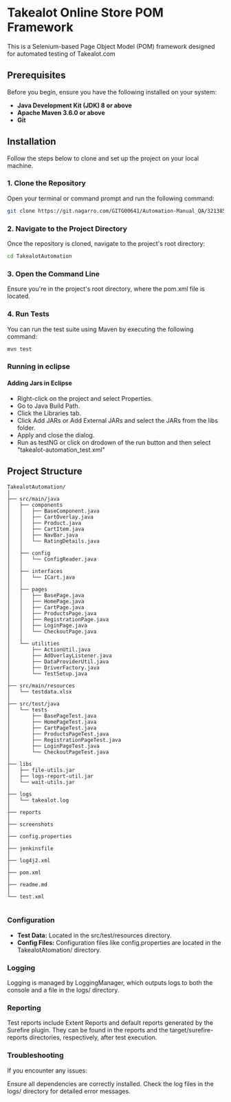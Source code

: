 # Takealot Online Store POM Framework

This is a Selenium-based Page Object Model (POM) framework designed for automated testing of Takealot.com

## Prerequisites

Before you begin, ensure you have the following installed on your system:

- **Java Development Kit (JDK) 8 or above**
- **Apache Maven 3.6.0 or above**
- **Git**

## Installation

Follow the steps below to clone and set up the project on your local machine.

### 1. Clone the Repository

Open your terminal or command prompt and run the following command:

```sh
git clone https://git.nagarro.com/GITG00641/Automation-Manual_QA/3213851.git
```
### 2. Navigate to the Project Directory
Once the repository is cloned, navigate to the project's root directory:

```sh
cd TakealotAutomation
```
### 3. Open the Command Line
Ensure you're in the project's root directory, where the pom.xml file is located.

### 4. Run Tests
You can run the test suite using Maven by executing the following command:

```sh
mvn test
```
### Running in eclipse
#### Adding Jars in Eclipse

- Right-click on the project and select Properties.
- Go to Java Build Path.
- Click the Libraries tab.
- Click Add JARs or Add External JARs and select the JARs from the libs folder.
- Apply and close the dialog.
- Run as testNG or click on drodown of the run button and then select "takealot-automation_test.xml"

## Project Structure


```plaintext
TakealotAutomation/
│
├── src/main/java
│   ├── components
│   │   ├── BaseComponent.java
│   │   ├── CartOverlay.java
│   │   ├── Product.java
│   │   ├── CartItem.java
│   │   ├── NavBar.java
│   │   └── RatingDetails.java
│   │
│   ├── config
│   │   └── ConfigReader.java
│   │
│   ├── interfaces
│   │   └── ICart.java
│   │
│   ├── pages
│   │   ├── BasePage.java
│   │   ├── HomePage.java
│   │   ├── CartPage.java
│   │   ├── ProductsPage.java
│   │   ├── RegistrationPage.java
│   │   ├── LoginPage.java
│   │   └── CheckoutPage.java
│   │
│   └── utilities
│       ├── ActionUtil.java
│       ├── AdOverlayListener.java
│       ├── DataProviderUtil.java
│       ├── DriverFactory.java
│       └── TestSetup.java
│
├── src/main/resources
│   └── testdata.xlsx
│
├── src/test/java
│   └── tests
│       ├── BasePageTest.java
│       ├── HomePageTest.java
│       ├── CartPageTest.java
│       ├── ProductsPageTest.java
│       ├── RegistrationPageTest.java
│       ├── LoginPageTest.java
│       └── CheckoutPageTest.java
│
├── libs
│   ├── file-utils.jar
│   ├── logs-report-util.jar
│   └── wait-utils.jar
│
├── logs
│   └── takealot.log
│
├── reports
│
├── screenshots
│
├── config.properties
│
├── jenkinsfile
│
├── log4j2.xml
│
├── pom.xml
│
├── readme.md
│
└── test.xml
 
 ```

### Configuration
- **Test Data:** Located in the src/test/resources directory.
- **Config Files:** Configuration files like config.properties are located in the TakealotAtomation/ directory.

### Logging
Logging is managed by LoggingManager, which outputs logs to both the console and a file in the logs/ directory.

### Reporting
Test reports include Extent Reports and default reports generated by the Surefire plugin. They can be found in the reports and the target/surefire-reports directories, respectively, after test execution.

### Troubleshooting
If you encounter any issues:

Ensure all dependencies are correctly installed.
Check the log files in the logs/ directory for detailed error messages.


